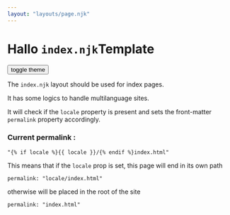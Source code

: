 ```yaml
---
layout: "layouts/page.njk"
---
```


<h1>Hallo
<code>index.njk</code>Template</h1>
<button id="themetoggle">toggle theme</button>

The `index.njk`  layout should be used for index pages.

It has some logics to handle multilanguage sites.

It will check if the `locale` property is present and sets the front-matter `permalink` property accordingly.

### Current permalink : 

`"{% if locale %}{{ locale }}/{% endif %}index.html"`

This means that if the `locale` prop is set, this page will end in its own path

`permalink: "locale/index.html"`

otherwise will be placed in the root of the site

`permalink: "index.html"`



